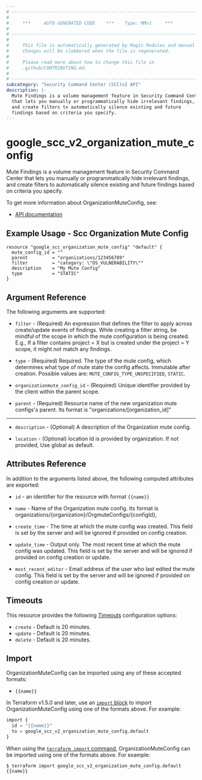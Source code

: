 ```yaml
---
# ----------------------------------------------------------------------------
#
#     ***     AUTO GENERATED CODE    ***    Type: MMv1     ***
#
# ----------------------------------------------------------------------------
#
#     This file is automatically generated by Magic Modules and manual
#     changes will be clobbered when the file is regenerated.
#
#     Please read more about how to change this file in
#     .github/CONTRIBUTING.md.
#
# ----------------------------------------------------------------------------
subcategory: "Security Command Center (SCC)v2 API"
description: |-
  Mute Findings is a volume management feature in Security Command Center
  that lets you manually or programmatically hide irrelevant findings,
  and create filters to automatically silence existing and future
  findings based on criteria you specify.
---
```


# google_scc_v2_organization_mute_config

Mute Findings is a volume management feature in Security Command Center
that lets you manually or programmatically hide irrelevant findings,
and create filters to automatically silence existing and future
findings based on criteria you specify.


To get more information about OrganizationMuteConfig, see:

* [API documentation](https://cloud.google.com/security-command-center/docs/reference/rest/v2/organizations.locations.muteConfigs)

## Example Usage - Scc Organization Mute Config


```hcl
resource "google_scc_organization_mute_config" "default" {
  mute_config_id = ""
  parent         = "organizations/123456789"
  filter         = "category: \"OS_VULNERABILITY\""
  description    = "My Mute Config"
  type           = "STATIC"
}
```

## Argument Reference

The following arguments are supported:


* `filter` -
  (Required)
  An expression that defines the filter to apply across create/update
  events of findings. While creating a filter string, be mindful of
  the scope in which the mute configuration is being created. E.g.,
  If a filter contains project = X but is created under the
  project = Y scope, it might not match any findings.

* `type` -
  (Required)
  Required. The type of the mute config,
  which determines what type of mute state the config affects. Immutable after creation.
  Possible values are: `MUTE_CONFIG_TYPE_UNSPECIFIED`, `STATIC`.

* `organizationmute_config_id` -
  (Required)
  Unique identifier provided by the client within the parent scope.

* `parent` -
  (Required)
  Resource name of the new organization mute configs's parent. Its format is
  "organizations/[organization_id]"


- - -


* `description` -
  (Optional)
  A description of the Organization mute config.

* `location` -
  (Optional)
  location Id is provided by organization. If not provided, Use global as default.


## Attributes Reference

In addition to the arguments listed above, the following computed attributes are exported:

* `id` - an identifier for the resource with format `{{name}}`

* `name` -
  Name of the Organization mute config. Its format is
  organizations/{organization}/OrgmuteConfigs/{configId},

* `create_time` -
  The time at which the mute config was created. This field is set by
  the server and will be ignored if provided on config creation.

* `update_time` -
  Output only. The most recent time at which the mute config was
  updated. This field is set by the server and will be ignored if
  provided on config creation or update.

* `most_recent_editor` -
  Email address of the user who last edited the mute config. This
  field is set by the server and will be ignored if provided on
  config creation or update.


## Timeouts

This resource provides the following
[Timeouts](https://developer.hashicorp.com/terraform/plugin/sdkv2/resources/retries-and-customizable-timeouts) configuration options:

- `create` - Default is 20 minutes.
- `update` - Default is 20 minutes.
- `delete` - Default is 20 minutes.

## Import


OrganizationMuteConfig can be imported using any of these accepted formats:

* `{{name}}`


In Terraform v1.5.0 and later, use an [`import` block](https://developer.hashicorp.com/terraform/language/import) to import OrganizationMuteConfig using one of the formats above. For example:

```tf
import {
  id = "{{name}}"
  to = google_scc_v2_organization_mute_config.default
}
```

When using the [`terraform import` command](https://developer.hashicorp.com/terraform/cli/commands/import), OrganizationMuteConfig can be imported using one of the formats above. For example:

```
$ terraform import google_scc_v2_organization_mute_config.default {{name}}
```
